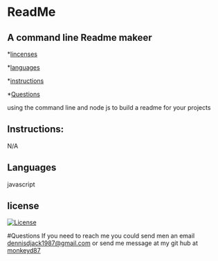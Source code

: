 
# ReadMe
    
## A command line Readme makeer

*[lincenses](#license)

*[languages](#Languages)

*[instructions](#instructions)

*[Questions](#questions)

using the command line and node js to build a readme for your projects

## Instructions:
 N/A

    
## Languages
javascript


## license
[![License](https://img.shields.io/badge/License-Apache_2.0-blue.svg)](https://opensource.org/licenses/Apache-2.0)
    

#Questions
If you need to reach me you could send men an email dennisdjack1987@gmail.com or send me message at my git hub at [monkeyd87](https://github.com/monkeyd87)



    
